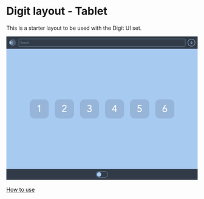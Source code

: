 # Digit layout - Tablet

This is a starter layout to be used with the Digit UI set.

![screenshot](screenshot.png)

[How to use](../)
